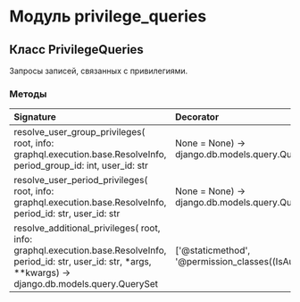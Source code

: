 # Модуль privilege_queries



## Класс PrivilegeQueries

Запросы записей, связанных с привилегиями.

### Методы

| Signature                                                                                                                                                           | Decorator                                                    | Docstring |
| :------------------------------------------------------------------------------------------------------------------------------------------------------------------ | :----------------------------------------------------------- | :-------- |
| resolve_user_group_privileges( root, info: graphql.execution.base.ResolveInfo, period_group_id: int, user_id: str | None = None) -> django.db.models.query.QuerySet | ['@staticmethod', '@permission_classes((IsAuthenticated,))'] |           |
| resolve_user_period_privileges( root, info: graphql.execution.base.ResolveInfo, period_id: str, user_id: str | None = None) -> django.db.models.query.QuerySet      | ['@staticmethod', '@permission_classes((IsAuthenticated,))'] |           |
| resolve_additional_privileges( root, info: graphql.execution.base.ResolveInfo, period_id: str, user_id: str, *args, **kwargs) -> django.db.models.query.QuerySet    | ['@staticmethod', '@permission_classes((IsAuthenticated,))'] |           |